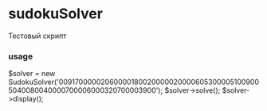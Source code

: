 # sudokuSolver
Тестовый скрипт

### usage
$solver = new SudokuSolver('009170000020600001800200000200006053000051009005040080040000700006000320700003900');
$solver->solve();
$solver->display();

